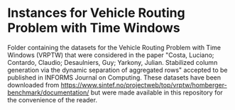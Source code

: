 # Instances for Vehicle Routing Problem with Time Windows

Folder containing the datasets for the Vehicle Routing Problem with Time Windows (VRPTW) that were considered in the paper "Costa, Luciano; Contardo, Claudio; Desaulniers, Guy; Yarkony, Julian. Stabilized column generation via the dynamic separation of aggregated rows" accepted to be published in INFORMS Journal on Computing. These datasets have been downloaded from <https://www.sintef.no/projectweb/top/vrptw/homberger-benchmark/documentation/> but were made available in this repository for the convenience of the reader.
